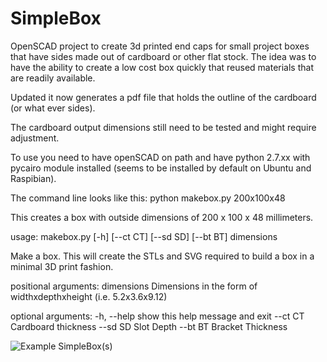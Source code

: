 # SimpleBox
OpenSCAD project to create 3d printed end caps for small project boxes that have sides made out of cardboard or other flat stock. The idea was to have the ability to create a low cost box quickly that reused materials that are readily available.

Updated it now generates a pdf file that holds the outline of the cardboard (or what ever sides).

The cardboard output dimensions still need to be tested and might require adjustment.

To use you need to have openSCAD on path and have python 2.7.xx with pycairo module installed (seems to be installed by default on Ubuntu and Raspibian).

The command line looks like this:
python makebox.py  200x100x48

This creates a box with outside dimensions of 200 x 100 x 48 millimeters.

usage: makebox.py [-h] [--ct CT] [--sd SD] [--bt BT] dimensions

Make a box. This will create the STLs and SVG required to build a box in a
minimal 3D print fashion.

positional arguments:
  dimensions  Dimensions in the form of widthxdepthxheight (i.e. 5.2x3.6x9.12)

optional arguments:
  -h, --help  show this help message and exit
  --ct CT     Cardboard thickness
  --sd SD     Slot Depth
  --bt BT     Bracket Thickness

![Example SimpleBox(s)](https://github.com/schnorea/SimpleBox/blob/master/assets/IMG_3207.jpg?raw=true "Example SimpleBox(s)")

